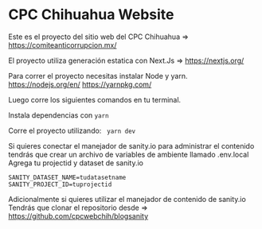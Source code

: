 # CPC Chihuahua Website

Este es el proyecto del sitio web del CPC Chihuahua => https://comiteanticorrupcion.mx/

El proyecto utiliza generación estatica con Next.Js => https://nextjs.org/

Para correr el proyecto necesitas instalar Node y yarn.
https://nodejs.org/en/
https://yarnpkg.com/

Luego corre los siguientes comandos en tu terminal.

Instala dependencias con
``` yarn  ```

Corre el proyecto utilizando:
``` yarn dev``` 


Si quieres conectar el manejador de sanity.io para administrar el contenido
tendrás que crear un archivo de variables de ambiente llamado .env.local
Agrega tu projectid y dataset de sanity.io

```
SANITY_DATASET_NAME=tudatasetname
SANITY_PROJECT_ID=tuprojectid

```

Adicionalmente si quieres utilizar el manejador de contenido de sanity.io
Tendrás que clonar el repositorio desde => https://github.com/cpcwebchih/blogsanity

